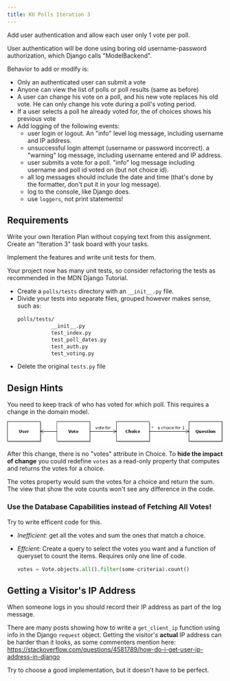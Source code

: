 ```yaml
---
title: KU Polls Iteration 3
---
```


Add user authentication and allow each user only 1 vote per poll.

User authentication will be done using boring old username-password 
authorization, which Django calls "ModelBackend".

Behavior to add or modify is:

* Only an authenticated user can submit a vote
* Anyone can view the list of polls or poll results (same as before)
* A user can change his vote on a poll, and his new vote replaces his old vote. He can only change his vote during a poll's voting period.
* If a user selects a poll he already voted for, the of choices shows his previous vote 
* Add logging of the following events:
  - user login or logout. An "info" level log message, including username and IP address.
  - unsuccessful login attempt (username or password incorrect). a "warning" log message, including username entered and IP address.
  - user submits a vote for a poll. "info" log message including username and poll id voted on (but not choice id).
  - all log messages should include the date and time (that's done by the formatter, don't put it in your log message).
  - log to the console, like Django does.
  - use `loggers`, not print statements!

## Requirements

Write your own Iteration Plan without copying text from this assignment.
Create an "Iteration 3" task board with your tasks.

Implement the features and write unit tests for them.

Your project now has many unit tests, so consider refactoring the 
tests as recommended in the MDN Django Tutorial.
- Create a `polls/tests` directory with an `__init__.py` file.
- Divide your tests into separate files, grouped however makes sense, such as:
  ```
  polls/tests/
             __init__.py
             test_index.py
             test_poll_dates.py
             test_auth.py
             test_voting.py
   ```
- Delete the original `tests.py` file


## Design Hints

You need to keep track of who has voted for which poll.
This requires a change in the domain model.

![user-vote-choice](user-vote-choice.png)

After this change, there is no "votes" attribute in Choice.
To **hide the impact of change** you could redefine `votes`
as a read-only property that computes and returns the votes for a choice.

The votes property would sum the votes for a choice and
return the sum.  The view that show the vote counts won't see
any difference in the code.

### Use the Database Capabilities instead of Fetching All Votes!

Try to write efficent code for this.

- *Inefficient*: get all the votes and sum the ones that match a choice.

- *Effcient*: Create a query to select the votes you want and a function of queryset to count the items. Requires only one line of code.
   ```python
   votes = Vote.objects.all().filter(some-criteria).count()
   ```

## Getting a Visitor's IP Address

When someone logs in you should record their IP address as part of the log message.

There are many posts showing how to write a `get_client_ip` function using 
info in the Django `request` object.
Getting the visitor's **actual** IP address can be harder than it looks,
as some commenters mention here:
https://stackoverflow.com/questions/4581789/how-do-i-get-user-ip-address-in-django

Try to choose a good implementation, but it doesn't have to be perfect.

